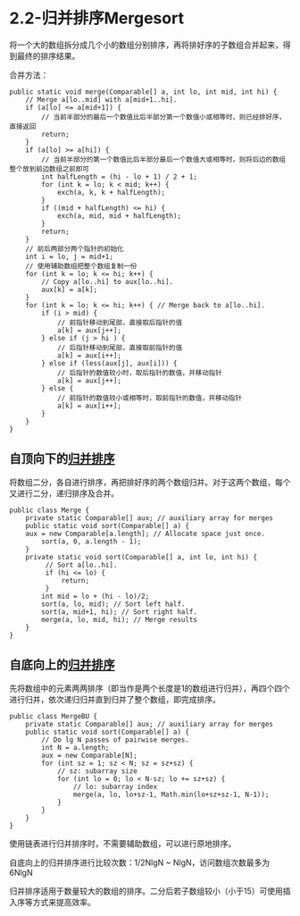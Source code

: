 # 2.2-归并排序Mergesort

将一个大的数组拆分成几个小的数组分别排序，再将排好序的子数组合并起来，得到最终的排序结果。

合并方法：

```text
public static void merge(Comparable[] a, int lo, int mid, int hi) { 
    // Merge a[lo..mid] with a[mid+1..hi].
    if (a[lo] <= a[mid+1]) {
        // 当前半部分的最后一个数值比后半部分第一个数值小或相等时，则已经排好序，直接返回
        return;
    }
    if (a[lo] >= a[hi]) {
        // 当前半部分的第一个数值比后半部分最后一个数值大或相等时，则将后边的数组整个放到前边数组之前即可
        int halfLength = (hi - lo + 1) / 2 + 1;
        for (int k = lo; k < mid; k++) {
            exch(a, k, k + halfLength);
        }
        if ((mid + halfLength) <= hi) {
            exch(a, mid, mid + halfLength);
        }
        return;
    }
    // 前后两部分两个指针的初始化
    int i = lo, j = mid+1;
    // 使用辅助数组把整个数组复制一份
    for (int k = lo; k <= hi; k++) {
        // Copy a[lo..hi] to aux[lo..hi].
        aux[k] = a[k];
    }
    for (int k = lo; k <= hi; k++) { // Merge back to a[lo..hi].
        if (i > mid) {
            // 前指针移动到尾部，直接取后指针的值
            a[k] = aux[j++];
        } else if (j > hi ) {
            // 后指针移动到尾部，直接取前指针的值
            a[k] = aux[i++];
        } else if (less(aux[j], aux[i])) {
            // 后指针的数值较小时，取后指针的数值，并移动指针
            a[k] = aux[j++];
        } else {
            // 前指针的数值较小或相等时，取前指针的数值，并移动指针
            a[k] = aux[i++];
        }
    }
}
```

## 自顶向下的[归并排序](https://github.com/CShawn/Algorithms/tree/3f53a56482a5606f6739641f0545ecaba3ea989e/2-sorting/Merge.java)

将数组二分，各自进行排序，再把排好序的两个数组归并。对于这两个数组，每个又进行二分，递归排序及合并。

```text
public class Merge {
    private static Comparable[] aux; // auxiliary array for merges
    public static void sort(Comparable[] a) {
    aux = new Comparable[a.length]; // Allocate space just once.
        sort(a, 0, a.length - 1);
    }
    private static void sort(Comparable[] a, int lo, int hi) { 
         // Sort a[lo..hi].
         if (hi <= lo) {
             return;
         }
        int mid = lo + (hi - lo)/2;
        sort(a, lo, mid); // Sort left half.
        sort(a, mid+1, hi); // Sort right half.
        merge(a, lo, mid, hi); // Merge results
    }
}
```

## 自底向上的[归并排序](https://github.com/CShawn/Algorithms/tree/3f53a56482a5606f6739641f0545ecaba3ea989e/2-sorting/MergeBU.java)

先将数组中的元素两两排序（即当作是两个长度是1的数组进行归并），再四个四个进行归并，依次递归归并直到归并了整个数组，即完成排序。

```text
public class MergeBU {
    private static Comparable[] aux; // auxiliary array for merges
    public static void sort(Comparable[] a) { 
        // Do lg N passes of pairwise merges.
        int N = a.length;
        aux = new Comparable[N];
        for (int sz = 1; sz < N; sz = sz+sz) {
            // sz: subarray size
            for (int lo = 0; lo < N-sz; lo += sz+sz) {
                // lo: subarray index
                merge(a, lo, lo+sz-1, Math.min(lo+sz+sz-1, N-1));
            }
        }
    }
}
```

使用链表进行归并排序时，不需要辅助数组，可以进行原地排序。

自底向上的归并排序进行比较次数：1/2NlgN ~ NlgN，访问数组次数最多为6NlgN

归并排序适用于数量较大的数组的排序。二分后若子数组较小（小于15）可使用插入序等方式来提高效率。

